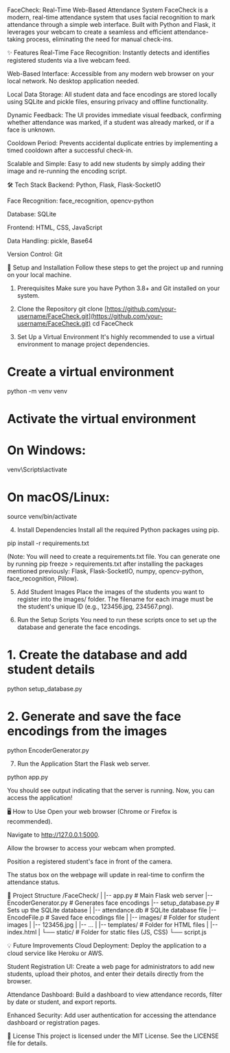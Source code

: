 FaceCheck: Real-Time Web-Based Attendance System
FaceCheck is a modern, real-time attendance system that uses facial recognition to mark attendance through a simple web interface. Built with Python and Flask, it leverages your webcam to create a seamless and efficient attendance-taking process, eliminating the need for manual check-ins.

✨ Features
Real-Time Face Recognition: Instantly detects and identifies registered students via a live webcam feed.

Web-Based Interface: Accessible from any modern web browser on your local network. No desktop application needed.

Local Data Storage: All student data and face encodings are stored locally using SQLite and pickle files, ensuring privacy and offline functionality.

Dynamic Feedback: The UI provides immediate visual feedback, confirming whether attendance was marked, if a student was already marked, or if a face is unknown.

Cooldown Period: Prevents accidental duplicate entries by implementing a timed cooldown after a successful check-in.

Scalable and Simple: Easy to add new students by simply adding their image and re-running the encoding script.

🛠️ Tech Stack
Backend: Python, Flask, Flask-SocketIO

Face Recognition: face_recognition, opencv-python

Database: SQLite

Frontend: HTML, CSS, JavaScript

Data Handling: pickle, Base64

Version Control: Git

🚀 Setup and Installation
Follow these steps to get the project up and running on your local machine.

1. Prerequisites
Make sure you have Python 3.8+ and Git installed on your system.

2. Clone the Repository
git clone [https://github.com/your-username/FaceCheck.git](https://github.com/your-username/FaceCheck.git)
cd FaceCheck

3. Set Up a Virtual Environment
It's highly recommended to use a virtual environment to manage project dependencies.

# Create a virtual environment
python -m venv venv

# Activate the virtual environment
# On Windows:
venv\Scripts\activate
# On macOS/Linux:
source venv/bin/activate

4. Install Dependencies
Install all the required Python packages using pip.

pip install -r requirements.txt

(Note: You will need to create a requirements.txt file. You can generate one by running pip freeze > requirements.txt after installing the packages mentioned previously: Flask, Flask-SocketIO, numpy, opencv-python, face_recognition, Pillow).

5. Add Student Images
Place the images of the students you want to register into the images/ folder. The filename for each image must be the student's unique ID (e.g., 123456.jpg, 234567.png).

6. Run the Setup Scripts
You need to run these scripts once to set up the database and generate the face encodings.

# 1. Create the database and add student details
python setup_database.py

# 2. Generate and save the face encodings from the images
python EncoderGenerator.py

7. Run the Application
Start the Flask web server.

python app.py

You should see output indicating that the server is running. Now, you can access the application!

🖥️ How to Use
Open your web browser (Chrome or Firefox is recommended).

Navigate to http://127.0.0.1:5000.

Allow the browser to access your webcam when prompted.

Position a registered student's face in front of the camera.

The status box on the webpage will update in real-time to confirm the attendance status.

📂 Project Structure
/FaceCheck/
|
|-- app.py                  # Main Flask web server
|-- EncoderGenerator.py     # Generates face encodings
|-- setup_database.py       # Sets up the SQLite database
|
|-- attendance.db           # SQLite database file
|-- EncodeFile.p            # Saved face encodings file
|
|-- images/                 # Folder for student images
|   |-- 123456.jpg
|   |-- ...
|
|-- templates/              # Folder for HTML files
|   |-- index.html
|
└── static/                 # Folder for static files (JS, CSS)
    └── script.js

💡 Future Improvements
Cloud Deployment: Deploy the application to a cloud service like Heroku or AWS.

Student Registration UI: Create a web page for administrators to add new students, upload their photos, and enter their details directly from the browser.

Attendance Dashboard: Build a dashboard to view attendance records, filter by date or student, and export reports.

Enhanced Security: Add user authentication for accessing the attendance dashboard or registration pages.

📄 License
This project is licensed under the MIT License. See the LICENSE file for details.
